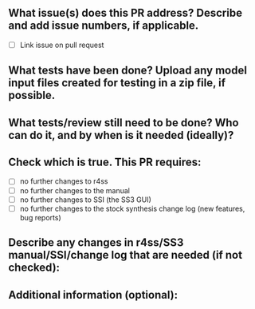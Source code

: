 
## What issue(s) does this PR address? Describe and add issue numbers, if applicable.

- [ ] Link issue on pull request

## What tests have been done? Upload any model input files created for testing in a zip file, if possible.

## What tests/review still need to be done? Who can do it, and by when is it needed (ideally)?

## Check which is true. This PR requires:

- [ ] no further changes to r4ss
- [ ] no further changes to the manual
- [ ] no further changes to SSI (the SS3 GUI)
- [ ] no further changes to the stock synthesis change log (new features, bug reports)

## Describe any changes in r4ss/SS3 manual/SSI/change log that are needed (if not checked):

## Additional information (optional):
